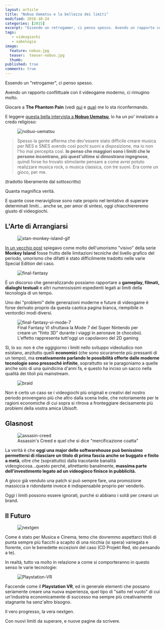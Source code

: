 ```yaml
---
layout: article
title: "Nobuo Uematsu e la bellezza dei limiti"
modified: 2016-10-24
categories: [2015]
excerpt: "Essendo un retrogamer, ci penso spesso. Avendo un rapporto conflittuale con il videogame moderno, ci rimugino molto..."
tags:
   - videogiochi
   - xabologia
image: 
  feature: nobuo.jpg
  teaser:  teaser-nobuo.jpg
  thumb: 
published: true
comments: true
---
```


Essendo un "retrogamer", ci penso spesso.

Avendo un rapporto conflittuale con il videogame moderno, ci rimugino molto.

Giocare a **The Phantom Pain** (vedi [qui](http://xabacadabra.com/2015/Metal-Gear-Solid-V-phantom-pain-prime-impressioni/) e [qua](http://xabacadabra.com/2015/Metal-Gear-Solid-V-phantom-pain-seconde-impressioni/)) me lo sta riconfermando.

E leggere [questa bella intervista a **Nobuo Uematsu**](http://daily.redbullmusicacademy.com/2014/10/nobuo-uematsu-interview), lo ha un po' innalzato a credo religioso:

<figure>
<img src='http://2.bp.blogspot.com/-MGb0n2Ivj_Y/Vf-8Fl3kzyI/AAAAAAAAMkY/imBh0w3-qnc/s1600/nobuo.jpg' alt='nobuo-uematsu'>
</figure>

> Spesso la gente afferma che dev'essere stato difficile creare musica per NES e SNES avendo così pochi suoni a disposizione, ma io non l'ho mai percepita così. **Io penso che maggiori sono i limiti che le persone incontrano, più quest'ultime si dimostrano ingegnose**, quindi forse ho trovato stimolante pensare a come avrei potuto realizzare musica rock, o musica classica, con tre suoni. Era come un gioco, per me.

(tradotto liberamente dal sottoscritto)

Quanta magnifica verità.

E quante cose meravigliose sono nate proprio nel tentativo di superare determinati limiti... anche se, per amor di sintesi, oggi chiacchiereremo giusto di videogiochi.

## L'Arte di Arrangiarsi

<figure>
<img src='http://4.bp.blogspot.com/-FPwEPK98IdQ/Vf-9WiqvITI/AAAAAAAAMkk/fL6aEw9gLK8/s1600/stan.gif' alt='stan-monkey-island-gif'>
</figure>

[In un vecchio post](http://xabacadabra.com/2013/pixel-art/) spiegavo come molto dell'umorismo "visivo" della serie **Monkey Island** fosse frutto delle limitazioni tecniche del livello grafico del periodo, umorismo che difatti è stato difficilmente tradotto nelle varie Special Edition del caso.

<figure>
<img src='http://1.bp.blogspot.com/-J0zYOq_d3w0/Vf--GyZkLhI/AAAAAAAAMks/iO7krhbMoJg/s1600/ffopening.png' alt='final-fantasy'>
</figure>

È un discorso che generalizzando possiamo rapportare a **gameplay, filmati, dialoghi testuali** e altri numerosissimi espedienti legati ai limiti della tecnologia di un tempo.

Uno dei "problemi" delle generazioni moderne e future di videogame è forse derivato proprio da questa caotica pagina bianca, riempibile in ventordici modi diversi.

<figure>
<img src='http://1.bp.blogspot.com/-HrJ7b8vRMs4/Vf_AB20WsEI/AAAAAAAAMk4/aU5_8_gF6HI/s1600/mode7.png' alt='final-fantasy-vi-mode-7'>
<figcaption>Final Fantasy VI sfruttava la Mode 7 del Super Nintendo per creare un "finto 3D" durante i viaggi in aeronave (e chocobo). L'effetto rappresenta tutt'oggi un capolavoro del 2D gaming</figcaption>
</figure>

Sì, lo so: non è che oggigiorno i limiti nello sviluppo videoludico non esistano, anzitutto quelli **economici** (che sono sicuramente più pressanti di un tempo), ma **creativamente parlando le possibilità offerte dalle moderne tecnologie sono pressoché infinite**, soprattutto se le paragoniamo a quelle anche solo di una quindicina d'anni fa, e questo ha inciso un sacco nella qualità dei titoli più mainstream.

<figure>
<img src='http://2.bp.blogspot.com/-1A1rjChTljo/Vf_CD4QM4qI/AAAAAAAAMlE/g_OV621GEFg/s1600/Braid-art-2.jpg' alt='braid'>
</figure>

Non è certo un caso se i videogiochi più originali e creativi del nostro periodo provengano più che altro dalla scena Indie, che notoriamente per le ragioni economiche di cui sopra si ritrova a fronteggiare decisamente più problemi della vostra amica Ubisoft.

## Glasnost

<figure>
<img src='http://1.bp.blogspot.com/-GO_4c5R54R4/Vf_DfZV4mkI/AAAAAAAAMlQ/SKYX2Xq9NmI/s1600/ac-edge-gel_180011.jpg' alt='assasin-creed'>
<figcaption>Assassin's Creed e quel che si dice "mercificazione coatta"</figcaption>
</figure>

La verità è che **oggi una major delle softwarehouse può benissimo permettersi di rilasciare un titolo di prima fascia anche se buggato e finito a metà**, oltre che (soprattutto) dalla tracotante banalità videogiocosa...questo perché, altrettanto banalmente, **massima parte dell'investimento legato ad un videogioco finisce in pubblicità.**

A gioco già venduto una patch si può sempre fare, una promozione massiccia e ridondante invece è indispensabile proprio per venderlo.

Oggi i limiti possono essere ignorati, purché si abbiano i soldi per crearsi un brand.

## Il Futuro

<figure>
<img src='http://1.bp.blogspot.com/-Oo1ZvBivVBk/Vf_G7KbLI0I/AAAAAAAAMlc/cIdpVQLsZSk/s1600/18m5d9oq37hjpjpg.jpg' alt='nextgen'>
</figure>

Come è stato per Musica e Cinema, temo che dovremmo aspettarci titoli di punta sempre più fiacchi a scapito di una nicchia (si spera) variegata e fiorente, con le benedette eccezioni del caso (CD Projekt Red, sto pensando a te).

In realtà, tutto va molto in relazione a come si comporteranno in questo senso le varie tecnologie:

<figure>
<img src='http://2.bp.blogspot.com/-IuTbNqrjlKo/Vf_Im65m-MI/AAAAAAAAMlo/NSa2j7N-pBA/s1600/Playstation%2BVR.jpg' alt='Playstation-VR'>
</figure>

Faccende come il **Playstation VR**, ed in generale elementi che possano seriamente creare una nuova esperienza, quel tipo di "salto nel vuoto" di cui un'industria economicamente di successo ma sempre più creativamente stagnante ha senz'altro bisogno.

Il vero progresso, la vera nextgen.

Con nuovi limiti da superare, e nuove pagine da scrivere.